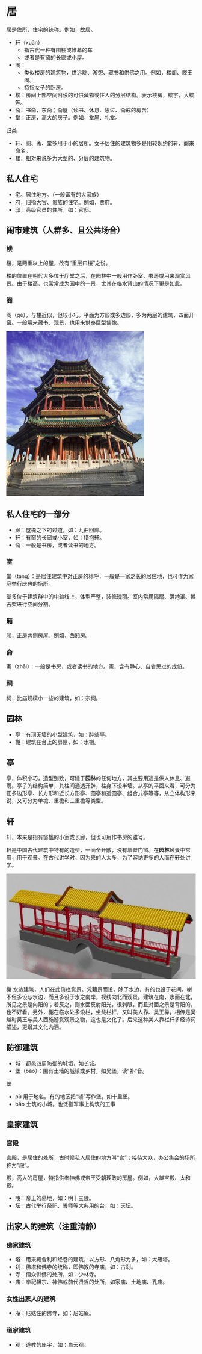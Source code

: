# 居

居是住所，住宅的统称。例如，故居。

- 轩（xuān）
  - 指古代一种有围棚或帷幕的车
  - 或者是有窗的长廊或小屋。
- 阁：
  - 类似楼房的建筑物，供远眺、游憩、藏书和供佛之用。例如，楼阁、滕王阁。
  - 特指女子的卧房。
- 楼：房间上部空间附设的可供藏物或住人的分层结构。表示楼房，楼宇，大楼等。
- 斋：书斋，东斋；斋屋（读书、休息、思过、斋戒的房舍）
- 堂：正房，高大的房子。例如，堂屋、礼堂。

归类

- 轩、阁、斋、堂多用于小的居所。女子居住的建筑物多是用较婉约的轩、阁来命名。
- 楼，相对来说多为大型的、分层的建筑物。

## 私人住宅

- 宅。居住地方。（一般富有的大家族）
- 府，旧指大官、贵族的住宅。例如，贾府。
- 邸，高级官员的住所，如：官邸。

## 闹市建筑（人群多、且公共场合）

### 楼

楼，是两重以上的屋，故有“重层曰楼”之说。

楼的位置在明代大多位于厅堂之后，在园林中一般用作卧室、书房或用来观赏风景。由于楼高，也常常成为园中的一景，尤其在临水背山的情况下更是如此。

### 阁

阁（gé），与楼近似，但较小巧。平面为方形或多边形，多为两层的建筑，四面开窗。一般用来藏书、观景，也用来供奉巨型佛像。

![阁](images/building_ge_1.png)

## 私人住宅的一部分

- 廊：屋檐之下的过道，如：九曲回廊。
- 轩：有窗的长廊或小室，如：惜抱轩。
- 斋：一般是书房，或者读书的地方。

### 堂

堂（táng）：是居住建筑中对正房的称呼，一般是一家之长的居住地，也可作为家庭举行庆典的场所。

堂多位于建筑群中的中轴线上，体型严整，装修瑰丽。室内常用隔扇、落地罩、博古架进行空间分割。

### 厢

厢，正房两侧房屋。例如，西厢房。

### 斋

斋（zhāi）：一般是书房，或者读书的地方。斋，含有静心、自省思过的成份。

### 祠

祠：比庙规模小一些的建筑，如：宗祠。

## 园林

- 亭：有顶无墙的小型建筑，如：醉翁亭。
- 榭：建筑在台上的房屋，如：水榭。

## 亭

亭，体积小巧，造型别致，可建于**园林**的任何地方，其主要用途是供人休息、避雨。亭子的结构简单，其柱间通透开辟，柱身下设半墙。从亭的平面来看，可分为正多边形亭、长方形和近长方形亭、圆亭和近圆亭、组合式亭等等，从立体构形来说，又可分为单檐、重檐和三重檐等类型。

## 轩

轩，本来是指有窗槛的小室或长廊，但也可用作书房的雅号。

轩是中国古代建筑中特有的造型，一面全开敞，没有墙壁门窗。在**园林**风景中常用，用于观景。在古代讲学时，因为来的人太多，为了容纳更多的人而在轩处讲学。

![轩](images/building_xuan_1.png)

榭
水边建筑，人们在此倚栏赏景。凭藉景而设，除了水边，有的也设于花间。榭不但多设与水边，而且多设于水之南岸，视线向北而观景。建筑在南，水面在北，所见之景是向阳的；若反之，则水面反射阳光，很刺眼，而且对面之景是背阳的，也不好看。另外，榭在临水处多设栏，坐凳栏杆，又叫美人靠、吴王靠，相传是吴越时吴王与美人西施游赏观景之物，这也是文化了。后来这种美人靠栏杆多经诗词描述，更增其文化内涵。

## 防御建筑

- 城：都邑四周防御的城垣，如长城。
- 堡（bǎo）：围有土墙的城镇或乡村，如吴堡，读“补”音。

堡

- pù 用于地名。有的地区把“铺”写作堡，如十里堡。
- bǎo 土筑的小城。也泛指军事上构筑的工事

## 皇家建筑

### 宫殿

宫殿，是居住的处所，古时候私人居住的地方叫“宫”；接待大众，办公集会的场所称为“殿”。

殿，高大的房屋，特指供奉神佛或帝王受朝理政的房屋。例如，大雄宝殿、太和殿。

- 陵：帝王的墓地，如：明十三陵。
- 坛：古代举行祭祀、誓师等大典用的台，如：天坛。

## 出家人的建筑（注重清静）

### 佛家建筑

- 塔：用来藏舍利和经卷的建筑，以方形、八角形为多，如：大雁塔。
- 刹：佛塔和佛寺的统称，即佛教的寺庙，如：古刹。
- 寺：僧众供佛的处所，如：少林寺。
- 庙：奉祀祖宗、神佛或前代贤哲的处所，如家庙、土地庙、孔庙。

### 女性出家人的建筑

- 庵：尼姑住的佛寺，如：尼姑庵。

### 道家建筑

- 观：道教的庙宇，如：白云观。
